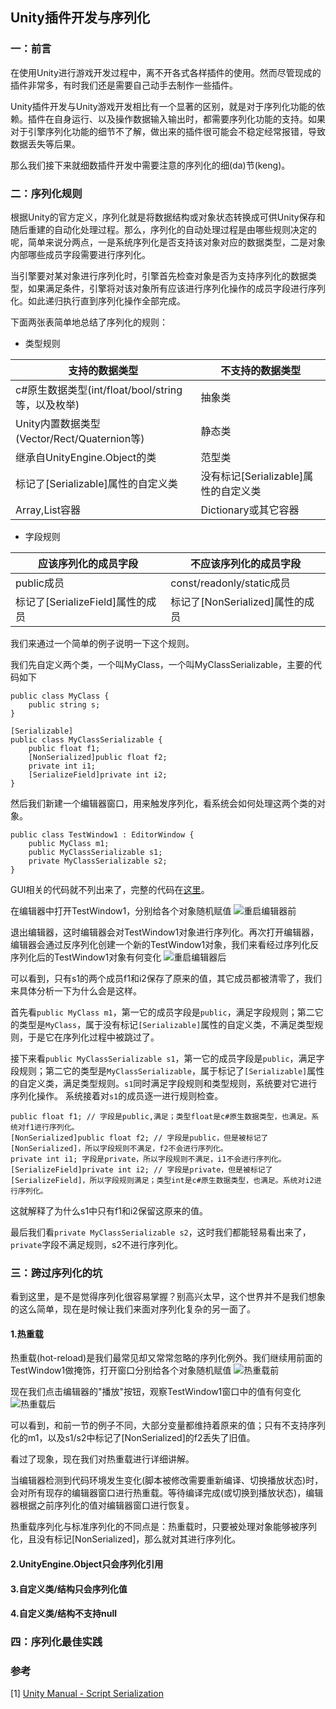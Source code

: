 ## Unity插件开发与序列化

### 一：前言

在使用Unity进行游戏开发过程中，离不开各式各样插件的使用。然而尽管现成的插件非常多，有时我们还是需要自己动手去制作一些插件。

Unity插件开发与Unity游戏开发相比有一个显著的区别，就是对于序列化功能的依赖。插件在自身运行、以及操作数据输入输出时，都需要序列化功能的支持。如果对于引擎序列化功能的细节不了解，做出来的插件很可能会不稳定经常报错，导致数据丢失等后果。

那么我们接下来就细数插件开发中需要注意的序列化的细(da)节(keng)。

### 二：序列化规则

根据Unity的官方定义，序列化就是将数据结构或对象状态转换成可供Unity保存和随后重建的自动化处理过程。那么，序列化的自动处理过程是由哪些规则决定的呢，简单来说分两点，一是系统序列化是否支持该对象对应的数据类型，二是对象内部哪些成员字段需要进行序列化。

当引擎要对某对象进行序列化时，引擎首先检查对象是否为支持序列化的数据类型，如果满足条件，引擎将对该对象所有应该进行序列化操作的成员字段进行序列化。如此递归执行直到序列化操作全部完成。

下面两张表简单地总结了序列化的规则：

* 类型规则

| 支持的数据类型 | 不支持的数据类型 |
| ------------- | ------------- |
| c#原生数据类型(int/float/bool/string等，以及枚举)  | 抽象类 |
| Unity内置数据类型(Vector/Rect/Quaternion等)  | 静态类 |
| 继承自UnityEngine.Object的类 | 范型类  |
| 标记了[Serializable]属性的自定义类  | 没有标记[Serializable]属性的自定义类 |
| Array,List容器  | Dictionary或其它容器 |

* 字段规则

| 应该序列化的成员字段 | 不应该序列化的成员字段 |
| ------------- | ------------- |
| public成员 | const/readonly/static成员 |
| 标记了[SerializeField]属性的成员  | 标记了[NonSerialized]属性的成员 |

我们来通过一个简单的例子说明一下这个规则。

我们先自定义两个类，一个叫MyClass，一个叫MyClassSerializable，主要的代码如下
```
public class MyClass {
	public string s;
}

[Serializable]
public class MyClassSerializable {
	public float f1;
	[NonSerialized]public float f2;
	private int i1;
	[SerializeField]private int i2;
}
```

然后我们新建一个编辑器窗口，用来触发序列化，看系统会如何处理这两个类的对象。
```
public class TestWindow1 : EditorWindow {
	public MyClass m1;
	public MyClassSerializable s1;
	private MyClassSerializable s2;
}
```

GUI相关的代码就不列出来了，完整的代码在[这里](https://github.com/jintiao/SerializationTest/blob/master/Assets/Editor/test1/TestWindow1.cs)。

在编辑器中打开TestWindow1，分别给各个对象随机赋值
![重启编辑器前](https://github.com/jintiao/SerializationTest/blob/master/Doc/test1-1.png)

退出编辑器，这时编辑器会对TestWindow1对象进行序列化。再次打开编辑器，编辑器会通过反序列化创建一个新的TestWindow1对象，我们来看经过序列化反序列化后的TestWindow1对象有何变化
![重启编辑器后](https://github.com/jintiao/SerializationTest/blob/master/Doc/test1-2.png)

可以看到，只有s1的两个成员f1和i2保存了原来的值，其它成员都被清零了，我们来具体分析一下为什么会是这样。

首先看`public MyClass m1`，第一它的成员字段是`public`，满足字段规则；第二它的类型是`MyClass`，属于没有标记`[Serializable]`属性的自定义类，不满足类型规则，于是它在序列化过程中被跳过了。

接下来看`public MyClassSerializable s1`，第一它的成员字段是`public`，满足字段规则；第二它的类型是`MyClassSerializable`，属于标记了`[Serializable]`属性的自定义类，满足类型规则。`s1`同时满足字段规则和类型规则，系统要对它进行序列化操作。
系统接着对`s1`的成员逐一进行规则检查。
```
public float f1; // 字段是public,满足；类型float是c#原生数据类型，也满足。系统对f1进行序列化。
[NonSerialized]public float f2; // 字段是public，但是被标记了[NonSerialized]，所以字段规则不满足，f2不会进行序列化。
private int i1; 字段是private，所以字段规则不满足，i1不会进行序列化。
[SerializeField]private int i2; // 字段是private，但是被标记了[SerializeField]，所以字段规则满足；类型int是c#原生数据类型，也满足。系统对i2进行序列化。
```
这就解释了为什么s1中只有f1和i2保留这原来的值。

最后我们看`private MyClassSerializable s2`，这时我们都能轻易看出来了，`private`字段不满足规则，s2不进行序列化。

### 三：跨过序列化的坑

看到这里，是不是觉得序列化很容易掌握？别高兴太早，这个世界并不是我们想象的这么简单，现在是时候让我们来面对序列化复杂的另一面了。

#### 1.热重载
热重载(hot-reload)是我们最常见却又常常忽略的序列化例外。我们继续用前面的TestWindow1做掩饰，打开窗口分别给各个对象随机赋值
![热重载前](https://github.com/jintiao/SerializationTest/blob/master/Doc/test1-3.png)

现在我们点击编辑器的"播放"按钮，观察TestWindow1窗口中的值有何变化
![热重载后](https://github.com/jintiao/SerializationTest/blob/master/Doc/test1-4.png)

可以看到，和前一节的例子不同，大部分变量都维持着原来的值；只有不支持序列化的m1，以及s1/s2中标记了[NonSerialized]的f2丢失了旧值。

看过了现象，现在我们对热重载进行详细讲解。

当编辑器检测到代码环境发生变化(脚本被修改需要重新编译、切换播放状态)时，会对所有现存的编辑器窗口进行热重载。等待编译完成(或切换到播放状态)，编辑器根据之前序列化的值对编辑器窗口进行恢复。

热重载序列化与标准序列化的不同点是：热重载时，只要被处理对象能够被序列化，且没有标记[NonSerialized]，那么就对其进行序列化。

#### 2.UnityEngine.Object只会序列化引用

#### 3.自定义类/结构只会序列化值

#### 4.自定义类/结构不支持null

### 四：序列化最佳实践


### 参考

[1] [Unity Manual - Script Serialization](https://docs.unity3d.com/Manual/script-Serialization.html)
